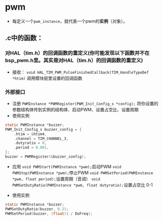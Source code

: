 # pwm
- 每定义一个`pwm_instance`，就代表一个pwm的**实例**（对象）。

## .c中的函数：

### 对HAL（tim.h）的回调函数的重定义(你可能发现以下函数并不在bsp_pwm.h里。其实是对HAL（tim.h）的回调函数的重定义)
- 接收：
`void HAL_TIM_PWM_PulseFinishedCallback(TIM_HandleTypeDef *htim)`
调用模块层里设置的回调函数
### 外部接口
- 注册
`PWMInstance *PWMRegister(PWM_Init_Config_s *config);`
将你设置的参数结构体传到实例的结构体、启动PWM、设置占空比、设置周期
- 使用实例
```c
static PWMInstance *buzzer;
PWM_Init_Config_s buzzer_config = {
    .htim = &htim4,
    .channel = TIM_CHANNEL_3,
    .dutyratio = 0,
    .period = 0.001,
};
buzzer = PWMRegister(&buzzer_config);
```
- 应用
`void PWMStart(PWMInstance *pwm);`启动PWM
`void PWMStop(PWMInstance *pwm);`停止PWM
`void PWMSetPeriod(PWMInstance *pwm, float period);`设置周期（音调）
`void PWMSetDutyRatio(PWMInstance *pwm, float dutyratio);`设置占空比 0-1

- 使用实例
```c
static PWMInstance *buzzer;
PWMSetDutyRatio(buzzer, 0.2);
PWMSetPeriod(buzzer, (float)1 / DoFreq);
```

